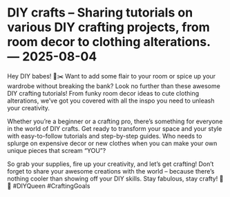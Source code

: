 # DIY crafts – Sharing tutorials on various DIY crafting projects, from room decor to clothing alterations. — 2025-08-04

Hey DIY babes! 🎨✂️ Want to add some flair to your room or spice up your wardrobe without breaking the bank? Look no further than these awesome DIY crafting tutorials! From funky room decor ideas to cute clothing alterations, we’ve got you covered with all the inspo you need to unleash your creativity. 

Whether you’re a beginner or a crafting pro, there’s something for everyone in the world of DIY crafts. Get ready to transform your space and your style with easy-to-follow tutorials and step-by-step guides. Who needs to splurge on expensive decor or new clothes when you can make your own unique pieces that scream “YOU”?

So grab your supplies, fire up your creativity, and let’s get crafting! Don’t forget to share your awesome creations with the world – because there’s nothing cooler than showing off your DIY skills. Stay fabulous, stay crafty! 💖🌟 #DIYQueen #CraftingGoals